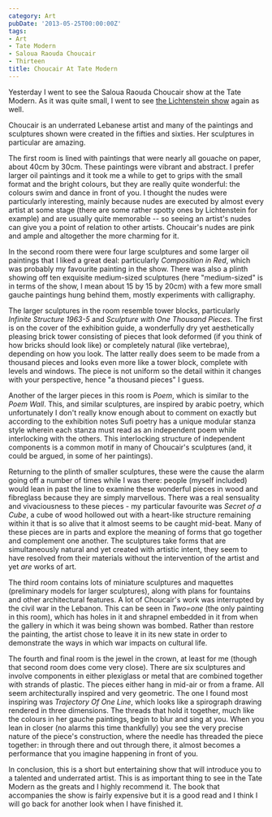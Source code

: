 ```yaml
---
category: Art
pubDate: '2013-05-25T00:00:00Z'
tags:
- Art
- Tate Modern
- Saloua Raouda Choucair
- Thirteen
title: Choucair At Tate Modern
---
```

Yesterday I went to see the Saloua Raouda Choucair show at the Tate Modern. As it was quite small, I went to see [the Lichtenstein show](/lichtenstein-at-tate-modern/) again as well.

Choucair is an underrated Lebanese artist and many of the paintings and sculptures shown were created in the fifties and sixties. Her sculptures in particular are amazing.

The first room is lined with paintings that were nearly all gouache on paper, about 40cm by 30cm. These paintings were vibrant and abstract. I prefer larger oil paintings and it took me a while to get to grips with the small format and the bright colours, but they are really quite wonderful: the colours swim and dance in front of you. I thought the nudes were particularly interesting, mainly because nudes are executed by almost every artist at some stage (there are some rather spotty ones by Lichtenstein for example) and are usually quite memorable -- so seeing an artist's nudes can give you a point of relation to other artists. Choucair's nudes are pink and ample and altogether the more charming for it.

In the second room there were four large sculptures and some larger oil paintings that I liked a great deal: particularly _Composition in Red_, which was probably my favourite painting in the show. There was also a plinth showing off ten exquisite medium-sized sculptures (here "medium-sized" is in terms of the show, I mean about 15 by 15 by 20cm) with a few more small gauche paintings hung behind them, mostly experiments with calligraphy.

The larger sculptures in the room resemble tower blocks, particularly _Infinite Structure 1963-5_ and _Sculpture with One Thousand Pieces_. The first is on the cover of the exhibition guide, a wonderfully dry yet aesthetically pleasing brick tower consisting of pieces that look deformed (if you think of how bricks should look like) or completely natural (like vertebrae), depending on how you look. The latter really does seem to be made from a thousand pieces and looks even more like a tower block, complete with levels and windows. The piece is not uniform so the detail within it changes with your perspective, hence "a thousand pieces" I guess.

Another of the larger pieces in this room is _Poem_, which is similar to the _Poem Wall_. This, and similar sculptures, are inspired by arabic poetry, which unfortunately I don't really know enough about to comment on exactly but according to the exhibition notes Sufi poetry has a unique modular stanza style wherein each stanza must read as an independent poem while interlocking with the others. This interlocking structure of independent components is a common motif in many of Choucair's sculptures (and, it could be argued, in some of her paintings).

Returning to the plinth of smaller sculptures, these were the cause the alarm going off a number of times while I was there: people (myself included) would lean in past the line to examine these wonderful pieces in wood and fibreglass because they are simply marvellous. There was a real sensuality and vivaciousness to these pieces - my particular favourite was _Secret of a Cube_, a cube of wood hollowed out with a heart-like structure remaining within it that is so alive that it almost seems to be caught mid-beat. Many of these pieces are in parts and explore the meaning of forms that go together and complement one another. The sculptures take forms that are simultaneously natural and yet created with artistic intent, they seem to have resolved from their materials without the intervention of the artist and yet _are_ works of art.

The third room contains lots of miniature sculptures and maquettes (preliminary models for larger sculptures), along with plans for fountains and other architectural features. A lot of Choucair's work was interrupted by the civil war in the Lebanon. This can be seen in _Two=one_ (the only painting in this room), which has holes in it and shrapnel embedded in it from when the gallery in which it was being shown was bombed. Rather than restore the painting, the artist chose to leave it in its new state in order to demonstrate the ways in which war impacts on cultural life.

The fourth and final room is the jewel in the crown, at least for me (though that second room does come very close). There are six sculptures and involve components in either plexiglass or metal that are combined together with strands of plastic. The pieces either hang in mid-air or from a frame. All seem architecturally inspired and very geometric. The one I found most inspiring was _Trajectory Of One Line_, which looks like a spirograph drawing rendered in three dimensions. The threads that hold it together, much like the colours in her gauche paintings, begin to blur and sing at you. When you lean in closer (no alarms this time thankfully) you see the very precise nature of the piece's construction, where the needle has threaded the piece together: in through there and out through there, it almost becomes a performance that you imagine happening in front of you.

In conclusion, this is a short but entertaining show that will introduce you to a talented and underrated artist. This is as important thing to see in the Tate Modern as the greats and I highly recommend it. The book that accompanies the show is fairly expensive but it is a good read and I think I will go back for another look when I have finished it.